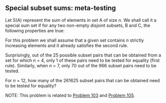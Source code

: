 ## Special subset sums: meta-testing

Let S(A) represent the sum of elements in set A of size <i>n</i>. We shall call it a special sum set if for any two non-empty disjoint subsets, B and C, the following properties are true:

For this problem we shall assume that a given set contains <i>n</i> strictly increasing elements and it already satisfies the second rule.

Surprisingly, out of the 25 possible subset pairs that can be obtained from a set for which <i>n</i> = 4, only 1 of these pairs need to be tested for equality (first rule). Similarly, when <i>n</i> = 7, only 70 out of the 966 subset pairs need to be tested.

For <i>n</i> = 12, how many of the 261625 subset pairs that can be obtained need to be tested for equality?

NOTE: This problem is related to <a href="problem=103">Problem 103</a> and <a href="problem=105">Problem 105</a>.
